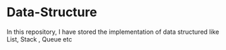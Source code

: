 # Data-Structure
In this repository, I have stored the implementation of data structured like List, Stack , Queue etc
